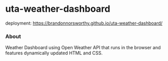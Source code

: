 # uta-weather-dashboard

deployment: https://brandonnorsworthy.github.io/uta-weather-dashboard/

### About
Weather Dashboard using Open Weather API that runs in the browser and features dynamically updated HTML and CSS.
